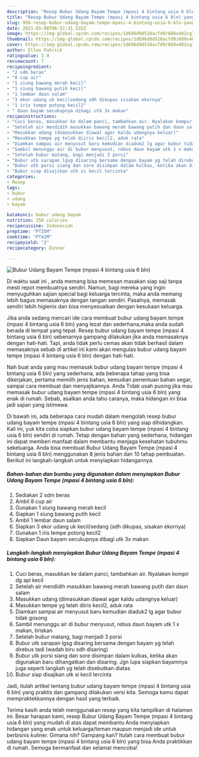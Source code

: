 ```yaml
---
description: "Resep Bubur Udang Bayam Tempe (mpasi 4 bintang usia 6 bln) yang lezat dan Mudah Dibuat"
title: "Resep Bubur Udang Bayam Tempe (mpasi 4 bintang usia 6 bln) yang lezat dan Mudah Dibuat"
slug: 956-resep-bubur-udang-bayam-tempe-mpasi-4-bintang-usia-6-bln-yang-lezat-dan-mudah-dibuat
date: 2021-05-08T06:52:31.532Z
image: https://img-global.cpcdn.com/recipes/1d696d9d510acfd9/680x482cq70/bubur-udang-bayam-tempe-mpasi-4-bintang-usia-6-bln-foto-resep-utama.jpg
thumbnail: https://img-global.cpcdn.com/recipes/1d696d9d510acfd9/680x482cq70/bubur-udang-bayam-tempe-mpasi-4-bintang-usia-6-bln-foto-resep-utama.jpg
cover: https://img-global.cpcdn.com/recipes/1d696d9d510acfd9/680x482cq70/bubur-udang-bayam-tempe-mpasi-4-bintang-usia-6-bln-foto-resep-utama.jpg
author: Ellen Patrick
ratingvalue: 3.9
reviewcount: 7
recipeingredient:
- "2 sdm beras"
- "8 cup air"
- "1 siung bawang merah kecil"
- "1 siung bawang putih kecil"
- "1 lembar daun salam"
- "3 ekor udang uk kecilsedang sdh dikupas sisakan ekornya"
- "1 iris tempe potong kecil2"
- " Daun bayam secukupnya dibagi utk 3x makan"
recipeinstructions:
- "Cuci beras, masukkan ke dalam panci, tambahkan air. Nyalakan kompir dg api kecil"
- "Setelah air mendidih masukkan bawang merah bawang putih dan daun salam"
- "Masukkan udang (dimasukkan diawal agar kaldu udangnya keluar)"
- "Masukkan tempe yg telah diiris kecil2, aduk rata"
- "Diamkan sampai air menyusut baru kemudian diaduk2 lg agar bubur tidak gosong"
- "Sambil menunggu air di bubur menyusut, rebus daun bayam utk 1 x makan, tiriskan"
- "Setelah bubur matang, bagi menjadi 3 porsi"
- "Bubur utk sarapan lgsg disaring bersama dengan bayam yg telah direbus tadi (wadah biru sdh disaring)"
- "Bubur utk porsi siang dan sore disimpan dalam kulkas, ketika akan digunakan baru dihangatkan dan disaring. Jgn lupa siapkan bayamnya juga seperti langkah yg telah disebutkan diatas"
- "Bubur siap disajikan utk si kecil tercinta"
categories:
- Resep
tags:
- bubur
- udang
- bayam

katakunci: bubur udang bayam 
nutrition: 258 calories
recipecuisine: Indonesian
preptime: "PT35M"
cooktime: "PT42M"
recipeyield: "2"
recipecategory: Dinner

---
```



![Bubur Udang Bayam Tempe (mpasi 4 bintang usia 6 bln)](https://img-global.cpcdn.com/recipes/1d696d9d510acfd9/680x482cq70/bubur-udang-bayam-tempe-mpasi-4-bintang-usia-6-bln-foto-resep-utama.jpg)

Di waktu  saat ini , anda memang bisa memesan masakan siap saji tanpa mesti repot membuatnya sendiri. Namun, bagi mereka yang ingin menyuguhkan sajian special bagi keluarga tercinta, maka anda memang lebih bagus memasaknya dengan tangan sendiri. Pasalnya, memasak sendiri lebih higienis dan bisa menyesuaikan dengan kesukaan keluarga.

Jika anda sedang mencari ide cara membuat bubur udang bayam tempe (mpasi 4 bintang usia 6 bln) yang lezat dan sederhana,maka anda sudah berada di tempat yang tepat. Resep bubur udang bayam tempe (mpasi 4 bintang usia 6 bln)  sebenarnya gampang dilakukan jika anda memasaknya dengan hati-hati. Tapi, anda tidak perlu cemas akan tidak berhasil dalam memasaknya 
sebab di artikel ini kami akan mengulas bubur udang bayam tempe (mpasi 4 bintang usia 6 bln) dengan hati-hati.  



Nah buat anda yang mau memasak bubur udang bayam tempe (mpasi 4 bintang usia 6 bln) yang sederhana, ada beberapa tahap yang bisa dikerjakan, pertama memilih jenis bahan, kemudian penentuan bahan segar, sampai cara membuat dan menyajikannya. Anda Tidak usah pusing jika mau memasak bubur udang bayam tempe (mpasi 4 bintang usia 6 bln) yang enak di rumah. Sebab, asalkan anda  tahu caranya, maka hidangan ini bisa jadi sajian yang istimewa.

Di bawah ini, ada beberapa cara mudah dalam mengolah resep bubur udang bayam tempe (mpasi 4 bintang usia 6 bln) yang siap dihidangkan. Kali ini, yuk kita coba siapkan bubur udang bayam tempe (mpasi 4 bintang usia 6 bln) sendiri di rumah. Tetap dengan bahan yang sederhana, hidangan ini dapat memberi manfaat dalam membantu menjaga kesehatan tubuhmu sekeluarga. Anda bisa membuat Bubur Udang Bayam Tempe (mpasi 4 bintang usia 6 bln) menggunakan 8 jenis bahan dan 10 tahap pembuatan. Berikut ini langkah-langkah untuk menyiapkan hidangannya.

<!--inarticleads1-->

##### Bahan-bahan dan bumbu yang digunakan dalam menyiapkan Bubur Udang Bayam Tempe (mpasi 4 bintang usia 6 bln):

1. Sediakan 2 sdm beras
1. Ambil 8 cup air
1. Gunakan 1 siung bawang merah kecil
1. Siapkan 1 siung bawang putih kecil
1. Ambil 1 lembar daun salam
1. Siapkan 3 ekor udang uk kecil/sedang (sdh dikupas, sisakan ekornya)
1. Gunakan 1 iris tempe potong kecil2
1. Siapkan  Daun bayam secukupnya dibagi utk 3x makan




<!--inarticleads2-->

##### Langkah-langkah menyiapkan Bubur Udang Bayam Tempe (mpasi 4 bintang usia 6 bln):

1. Cuci beras, masukkan ke dalam panci, tambahkan air. Nyalakan kompir dg api kecil
1. Setelah air mendidih masukkan bawang merah bawang putih dan daun salam
1. Masukkan udang (dimasukkan diawal agar kaldu udangnya keluar)
1. Masukkan tempe yg telah diiris kecil2, aduk rata
1. Diamkan sampai air menyusut baru kemudian diaduk2 lg agar bubur tidak gosong
1. Sambil menunggu air di bubur menyusut, rebus daun bayam utk 1 x makan, tiriskan
1. Setelah bubur matang, bagi menjadi 3 porsi
1. Bubur utk sarapan lgsg disaring bersama dengan bayam yg telah direbus tadi (wadah biru sdh disaring)
1. Bubur utk porsi siang dan sore disimpan dalam kulkas, ketika akan digunakan baru dihangatkan dan disaring. Jgn lupa siapkan bayamnya juga seperti langkah yg telah disebutkan diatas
1. Bubur siap disajikan utk si kecil tercinta




Jadi, itulah artikel tentang  bubur udang bayam tempe (mpasi 4 bintang usia 6 bln)  yang praktis dan gampang dilakukan versi kita. Semoga kamu dapat mempraktekkannya dengan hasil yang terbaik. 

Terima kasih anda telah menggunakan resep yang kita tampilkan di halaman ini. Besar harapan kami, resep  Bubur Udang Bayam Tempe (mpasi 4 bintang usia 6 bln) yang mudah di atas dapat membantu Anda menyiapkan hidangan yang enak untuk keluarga/teman maupun menjadi ide untuk berbisnis kuliner. Gimana nih? Gampang kan? Itulah cara membuat bubur udang bayam tempe (mpasi 4 bintang usia 6 bln) yang bisa Anda praktikkan di rumah. Semoga bermanfaat dan selamat mencoba!

